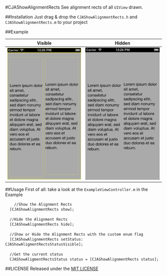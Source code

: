 #CJAShowAlignmentRects
See alignment rects of all `UIView` drawn.

##Installation
Just drag & drop the `CJAShowAlignmentRects.h` and `CJAShowAlignmentRects.m` to your project

##Example

 Visible | Hidden
--- | ---
![Screenshot](screenshot_visible.png) | ![Screenshot](screenshot_hidden.png)

##Usage
First of all: take a look at the `ExampleViewController.m` in the Example

``` objc
	//Show the Alignment Rects
  [CJAShowAlignmentRects show];

  //Hide the Alignment Rects
  [CJAShowAlignmentRects hide];
  
  //Show or Hide the Alignment Rects with the custom enum flag
  [CJAShowAlignmentRects setStatus: CJAShowAligmentRectsStatusVisible];

  //Get the current status
  CJAShowAligmentRectsStatus status = [CJAShowAlignmentRects status];
```

##LICENSE
Released under the [MIT LICENSE](LICENSE)
